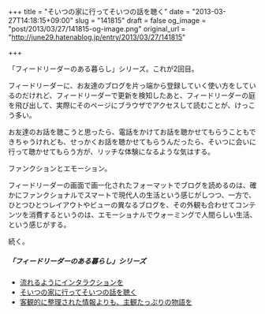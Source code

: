 +++
title = "そいつの家に行ってそいつの話を聴く"
date = "2013-03-27T14:18:15+09:00"
slug = "141815"
draft = false
og_image = "post/2013/03/27/141815-og-image.png"
original_url = "http://june29.hatenablog.jp/entry/2013/03/27/141815"

+++

<p>「フィードリーダーのある暮らし」シリーズ。これが2回目。</p>
<p>フィードリーダーに、お友達のブログを片っ端から登録していく使い方をしているのだけれど、フィードリーダーで更新を検知したあと、フィードリーダーの庭を飛び出して、実際にそのページにブラウザでアクセスして読むことが、けっこう多い。</p>
<p>お友達のお話を聴こうと思ったら、電話をかけてお話を聴かせてもらうこともできちゃうけれども、せっかくお話を聴かせてもらうんだったら、そいつに会いに行って聴かせてもらう方が、リッチな体験になるような気はする。</p>
<p>ファンクションとエモーション。</p>
<p>フィードリーダーの画面で画一化されたフォーマットでブログを読めるのは、確かにファンクショナルでスマートで現代人の生活という感じがしつつ、一方で、ひとつひとつレイアウトやビューの異なるブログを、その外観も合わせてコンテンツを消費するというのは、エモーショナルでウォーミングで人間らしい生活、という感じがする。</p>
<p>続く。</p>

<div class="section">
    <h5>「フィードリーダーのある暮らし」シリーズ</h5>
    
<ul>
<li><a href="http://june29.hatenablog.jp/entry/2013/03/27/141209" title="流れるようにインタラクションを - 29%の純情な感情">流れるようにインタラクションを</a></li>
<li><a href="http://june29.hatenablog.jp/entry/2013/03/27/141815" title="そいつの家に行ってそいつの話を聴く - 29%の純情な感情">そいつの家に行ってそいつの話を聴く</a></li>
<li><a href="http://june29.hatenablog.jp/entry/2013/03/28/160816" title="客観的に整理された情報よりも、主観たっぷりの物語を - 29%の純情な感情">客観的に整理された情報よりも、主観たっぷりの物語を</a></li>
</ul>
</div>
